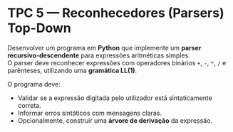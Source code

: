 # TPC 5 — Reconhecedores (Parsers) Top-Down

Desenvolver um programa em **Python** que implemente um **parser recursivo-descendente** para expressões aritméticas simples.  
O parser deve reconhecer expressões com operadores binários `+`, `-`, `*`, `/` e parênteses, utilizando uma **gramática LL(1)**.

O programa deve:

- Validar se a expressão digitada pelo utilizador está sintaticamente correta.  
- Informar erros sintáticos com mensagens claras.  
- Opcionalmente, construir uma **árvore de derivação** da expressão.